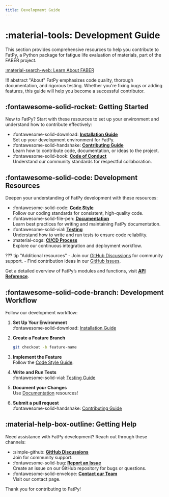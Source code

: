 ```yaml
---
title: Development Guide
---
```


# :material-tools: Development Guide

This section provides comprehensive resources to help you contribute to FatPy, a Python package for fatigue life evaluation of materials, part of the FABER project.

[:material-search-web: Learn About FABER](../faber_cost.md)

!!! abstract "About"
    FatPy emphasizes code quality, thorough documentation, and rigorous testing. Whether you're fixing bugs or adding features, this guide will help you become a successful contributor.

## :fontawesome-solid-rocket: Getting Started

New to FatPy? Start with these resources to set up your environment and understand how to contribute effectively:

- :fontawesome-solid-download: **[Installation Guide](install.md)**  
  Set up your development environment for FatPy.
- :fontawesome-solid-handshake: **[Contributing Guide](contributing.md)**  
  Learn how to contribute code, documentation, or ideas to the project.
- :fontawesome-solid-book: **[Code of Conduct](code_of_conduct.md)**  
  Understand our community standards for respectful collaboration.

## :fontawesome-solid-code: Development Resources

Deepen your understanding of FatPy development with these resources:

- :fontawesome-solid-code: **[Code Style](code_style.md)**  
  Follow our coding standards for consistent, high-quality code.
- :fontawesome-solid-file-pen: **[Documentation](documentation.md)**  
  Learn best practices for writing and maintaining FatPy documentation.
- :fontawesome-solid-vial: **[Testing](testing.md)**  
  Understand how to write and run tests to ensure code reliability.
- :material-cogs: **[CI/CD Process](ci_cd.md)**  
  Explore our continuous integration and deployment workflow.

??? tip "Additional resources"
    - Join our [GitHub Discussions](https://github.com/faberorg/FatPy/discussions) for community support.
    - Find contribution ideas in our [GitHub Issues](https://github.com/faberorg/FatPy/issues).

Get a detailed overview of FatPy’s modules and functions, visit **[API Reference](../api/index.md)**.

## :fontawesome-solid-code-branch: Development Workflow

Follow our development workflow:

1. **Set Up Your Environment**  
   :fontawesome-solid-download: [Installation Guide](install.md)
2. **Create a Feature Branch**  

    ```bash
    git checkout -b feature-name
    ```

3. **Implement the Feature**  
    Follow the [Code Style Guide](code_style.md).
4. **Write and Run Tests**  
    :fontawesome-solid-vial: [Testing Guide](testing.md)
5. **Document your Changes**  
    Use [Documentation](documentation.md) resources!
6. **Submit a pull request**  
    :fontawesome-solid-handshake: [Contributing Guide](contributing.md)

## :material-help-box-outline: Getting Help

Need assistance with FatPy development? Reach out through these channels:

- :simple-github:  **[GitHub Discussions](https://github.com/faberorg/FatPy/discussions)**  
    Join for community support.
- :fontawesome-solid-bug: **[Report an Issue](https://github.com/faberorg/fatpy/issues)**  
    Create an issue on our GitHub repository for bugs or questions.
- :fontawesome-solid-envelope: **[Contact our Team](../contact.md)**  
    Visit our contact page.

Thank you for contributing to FatPy!
